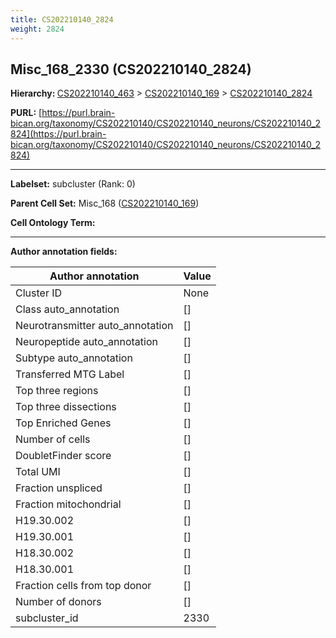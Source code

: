 ```yaml
---
title: CS202210140_2824
weight: 2824
---
```

## Misc_168_2330 (CS202210140_2824)
<b>Hierarchy: </b>
[CS202210140_463](../CS202210140_463) >
[CS202210140_169](../CS202210140_169) >
[CS202210140_2824](../CS202210140_2824)

**PURL:** [https://purl.brain-bican.org/taxonomy/CS202210140/CS202210140_neurons/CS202210140_2824](https://purl.brain-bican.org/taxonomy/CS202210140/CS202210140_neurons/CS202210140_2824)

---


**Labelset:** subcluster (Rank: 0)

**Parent Cell Set:** Misc_168 ([CS202210140_169](../CS202210140_169))



**Cell Ontology Term:** 

[MARKER GENES.]: #


---

[TRANSFERRED ANNOTATIONS.]: #


[AUTHOR ANNOTATION FIELDS.]: #


**Author annotation fields:**

| Author annotation | Value |
|-------------------|-------|
|Cluster ID|None|
|Class auto_annotation|[]|
|Neurotransmitter auto_annotation|[]|
|Neuropeptide auto_annotation|[]|
|Subtype auto_annotation|[]|
|Transferred MTG Label|[]|
|Top three regions|[]|
|Top three dissections|[]|
|Top Enriched Genes|[]|
|Number of cells|[]|
|DoubletFinder score|[]|
|Total UMI|[]|
|Fraction unspliced|[]|
|Fraction mitochondrial|[]|
|H19.30.002|[]|
|H19.30.001|[]|
|H18.30.002|[]|
|H18.30.001|[]|
|Fraction cells from top donor|[]|
|Number of donors|[]|
|subcluster_id|2330|
